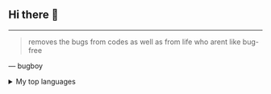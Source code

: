 ## Hi there 👋


---
> removes the bugs from codes as well as from life who arent like bug-free
 
— bugboy

<details>
<summary>My top languages</summary>
  
| Rank | THING-TO-RANK |
|-----:|---------------|
|     1| Python              |
|     2| html css              |
|     3| java              |



<!--
**iambugboy/iambugboy** is a ✨ _special_ ✨ repository because its `README.md` (this file) appears on your GitHub profile.

Here are some ideas to get you started:

- 🔭 I’m currently working on ...
- 🌱 I’m currently learning ...
- 👯 I’m looking to collaborate on ...
- 🤔 I’m looking for help with ...
- 💬 Ask me about ...
- 📫 How to reach me: ...
- 😄 Pronouns: ...
- ⚡ Fun fact: ...
-->

